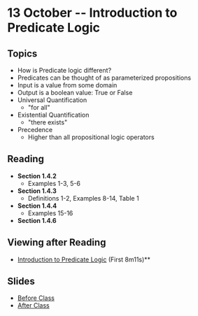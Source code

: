 # 13 October -- Introduction to Predicate Logic

## Topics

- How is Predicate logic different?
- Predicates can be thought of as parameterized propositions
- Input is a value from some domain
- Output is a boolean value: True or False
- Universal Quantification
  - "for all"
- Existential Quantification
  - "there exists"
- Precedence
  - Higher than all propositional logic operators

## Reading

- **Section 1.4.2**
  - Examples 1-3, 5-6
- **Section 1.4.3**
  - Definitions 1-2, Examples 8-14, Table 1
- **Section 1.4.4**
  - Examples 15-16
- **Section 1.4.6**

## Viewing after Reading

- <a href = "https://www.youtube.com/watch?v=DpcUJrYTduc&list=PLl-gb0E4MII28GykmtuBXNUNoej-vY5Rz&index=12"> Introduction to Predicate Logic</a> (First 8m11s)**

## Slides

- <a href="PredicateLogicPart1_Fall_2023.pptx"> Before Class </a>
- <a href="PredicateLogicPart1_Fall_2023.pptx"> After Class </a>